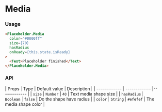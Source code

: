 # Media

### Usage

```html
<Placeholder.Media
  color="#0000ff"
  size={70}
  hasRadius
  onReady={this.state.isReady}
>
  <Text>Placeholder finished</Text>
</Placeholder.Media>
```

### API

| Props  | Type | Default value | Description |
| ------------- | ------------- |------------- |
| `size`  | `Number` | `40`  | Text media shape size |
| `hasRadius`  | `Boolean` | `false`  | Do the shape have radius |
| `color`  | `String` | `#efefef`  | The media shape color |
